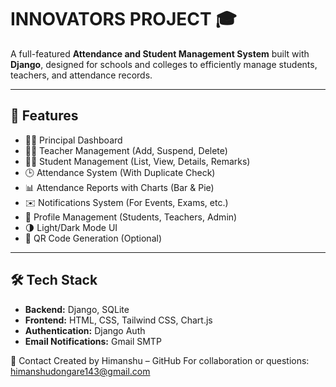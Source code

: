 # INNOVATORS PROJECT 🎓

A full-featured **Attendance and Student Management System** built with **Django**, designed for schools and colleges to efficiently manage students, teachers, and attendance records.

---

## 🚀 Features

- 👩‍🏫 Principal Dashboard  
- 🧑‍🏫 Teacher Management (Add, Suspend, Delete)  
- 👨‍🎓 Student Management (List, View, Details, Remarks)  
- 🕒 Attendance System (With Duplicate Check)  
- 📊 Attendance Reports with Charts (Bar & Pie)  
- ✉️ Notifications System (For Events, Exams, etc.)  
- 📁 Profile Management (Students, Teachers, Admin)  
- 🌗 Light/Dark Mode UI  
- 📜 QR Code Generation (Optional)

---

## 🛠️ Tech Stack

- **Backend:** Django, SQLite  
- **Frontend:** HTML, CSS, Tailwind CSS, Chart.js  
- **Authentication:** Django Auth  
- **Email Notifications:** Gmail SMTP

📧 Contact
Created by Himanshu – GitHub
For collaboration or questions: himanshudongare143@gmail.com


